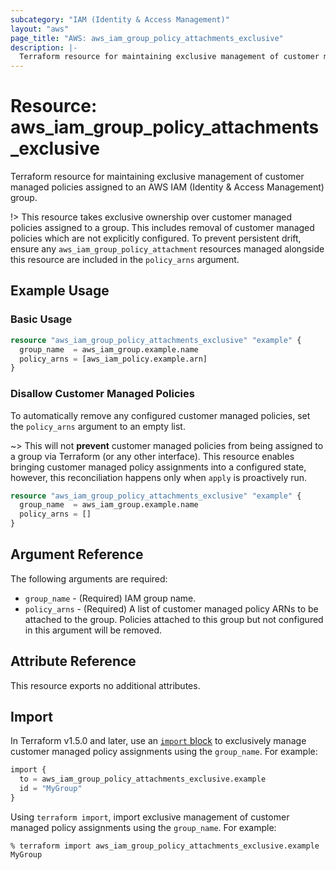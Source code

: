 ```yaml
---
subcategory: "IAM (Identity & Access Management)"
layout: "aws"
page_title: "AWS: aws_iam_group_policy_attachments_exclusive"
description: |-
  Terraform resource for maintaining exclusive management of customer managed policies assigned to an AWS IAM (Identity & Access Management) group.
---
```

# Resource: aws_iam_group_policy_attachments_exclusive

Terraform resource for maintaining exclusive management of customer managed policies assigned to an AWS IAM (Identity & Access Management) group.

!> This resource takes exclusive ownership over customer managed policies assigned to a group. This includes removal of customer managed policies which are not explicitly configured. To prevent persistent drift, ensure any `aws_iam_group_policy_attachment` resources managed alongside this resource are included in the `policy_arns` argument.

## Example Usage

### Basic Usage

```terraform
resource "aws_iam_group_policy_attachments_exclusive" "example" {
  group_name  = aws_iam_group.example.name
  policy_arns = [aws_iam_policy.example.arn]
}
```

### Disallow Customer Managed Policies

To automatically remove any configured customer managed policies, set the `policy_arns` argument to an empty list.

~> This will not __prevent__ customer managed policies from being assigned to a group via Terraform (or any other interface). This resource enables bringing customer managed policy assignments into a configured state, however, this reconciliation happens only when `apply` is proactively run.

```terraform
resource "aws_iam_group_policy_attachments_exclusive" "example" {
  group_name  = aws_iam_group.example.name
  policy_arns = []
}
```

## Argument Reference

The following arguments are required:

* `group_name` - (Required) IAM group name.
* `policy_arns` - (Required) A list of customer managed policy ARNs to be attached to the group. Policies attached to this group but not configured in this argument will be removed.

## Attribute Reference

This resource exports no additional attributes.

## Import

In Terraform v1.5.0 and later, use an [`import` block](https://developer.hashicorp.com/terraform/language/import) to exclusively manage customer managed policy assignments using the `group_name`. For example:

```terraform
import {
  to = aws_iam_group_policy_attachments_exclusive.example
  id = "MyGroup"
}
```

Using `terraform import`, import exclusive management of customer managed policy assignments using the `group_name`. For example:

```console
% terraform import aws_iam_group_policy_attachments_exclusive.example MyGroup
```
